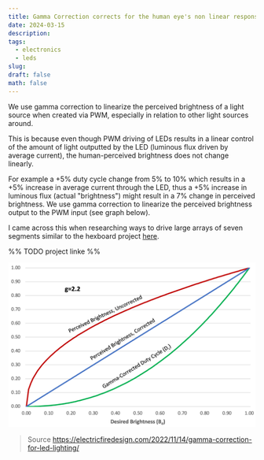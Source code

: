 ```yaml
---
title: Gamma Correction corrects for the human eye's non linear response to brightness levels
date: 2024-03-15
description: 
tags:
  - electronics
  - leds
slug: 
draft: false
math: false
---
```

We use gamma correction to linearize the perceived brightness of a light source when created via PWM, especially in relation to other light sources around.

This is because even though PWM driving of LEDs results in a linear control of the amount of light outputted by the LED (luminous flux driven by average current), the human-perceived brightness does not change linearly.

For example a +5% duty cycle change from 5% to 10% which results in a +5% increase in average current through the LED, thus a +5% increase in luminous flux (actual "brightness") might result in a 7% change in perceived brightness. We use gamma correction to linearize the perceived brightness output to the PWM input (see graph below). 

I came across this when researching ways to drive large arrays of seven segments similar to the hexboard project [here](https://github.com/brainsmoke/hexboard). 

%% TODO project linke %%

![](attachments/Pasted%20image%2020240315104322.png)
> Source https://electricfiredesign.com/2022/11/14/gamma-correction-for-led-lighting/


